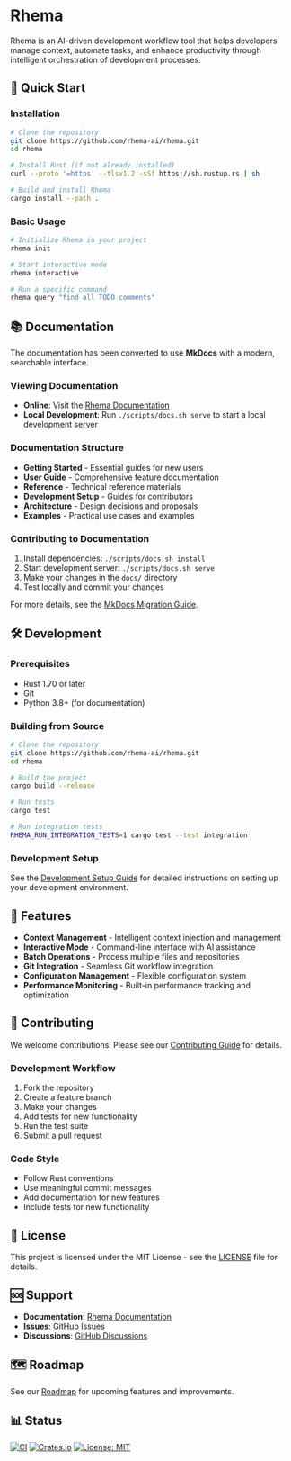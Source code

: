 # Rhema

Rhema is an AI-driven development workflow tool that helps developers manage context, automate tasks, and enhance productivity through intelligent orchestration of development processes.

## 🚀 Quick Start

### Installation

```bash
# Clone the repository
git clone https://github.com/rhema-ai/rhema.git
cd rhema

# Install Rust (if not already installed)
curl --proto '=https' --tlsv1.2 -sSf https://sh.rustup.rs | sh

# Build and install Rhema
cargo install --path .
```

### Basic Usage

```bash
# Initialize Rhema in your project
rhema init

# Start interactive mode
rhema interactive

# Run a specific command
rhema query "find all TODO comments"
```

## 📚 Documentation

The documentation has been converted to use **MkDocs** with a modern, searchable interface.

### Viewing Documentation

- **Online**: Visit the [Rhema Documentation](https://rhema-ai.github.io/rhema/)
- **Local Development**: Run `./scripts/docs.sh serve` to start a local development server

### Documentation Structure

- **Getting Started** - Essential guides for new users
- **User Guide** - Comprehensive feature documentation
- **Reference** - Technical reference materials
- **Development Setup** - Guides for contributors
- **Architecture** - Design decisions and proposals
- **Examples** - Practical use cases and examples

### Contributing to Documentation

1. Install dependencies: `./scripts/docs.sh install`
2. Start development server: `./scripts/docs.sh serve`
3. Make your changes in the `docs/` directory
4. Test locally and commit your changes

For more details, see the [MkDocs Migration Guide](MKDOCS_MIGRATION.md).

## 🛠️ Development

### Prerequisites

- Rust 1.70 or later
- Git
- Python 3.8+ (for documentation)

### Building from Source

```bash
# Clone the repository
git clone https://github.com/rhema-ai/rhema.git
cd rhema

# Build the project
cargo build --release

# Run tests
cargo test

# Run integration tests
RHEMA_RUN_INTEGRATION_TESTS=1 cargo test --test integration
```

### Development Setup

See the [Development Setup Guide](docs/development-setup/development.md) for detailed instructions on setting up your development environment.

## 📖 Features

- **Context Management** - Intelligent context injection and management
- **Interactive Mode** - Command-line interface with AI assistance
- **Batch Operations** - Process multiple files and repositories
- **Git Integration** - Seamless Git workflow integration
- **Configuration Management** - Flexible configuration system
- **Performance Monitoring** - Built-in performance tracking and optimization

## 🤝 Contributing

We welcome contributions! Please see our [Contributing Guide](CONTRIBUTING.md) for details.

### Development Workflow

1. Fork the repository
2. Create a feature branch
3. Make your changes
4. Add tests for new functionality
5. Run the test suite
6. Submit a pull request

### Code Style

- Follow Rust conventions
- Use meaningful commit messages
- Add documentation for new features
- Include tests for new functionality

## 📄 License

This project is licensed under the MIT License - see the [LICENSE](LICENSE) file for details.

## 🆘 Support

- **Documentation**: [Rhema Documentation](https://rhema-ai.github.io/rhema/)
- **Issues**: [GitHub Issues](https://github.com/rhema-ai/rhema/issues)
- **Discussions**: [GitHub Discussions](https://github.com/rhema-ai/rhema/discussions)

## 🗺️ Roadmap

See our [Roadmap](ROADMAP.md) for upcoming features and improvements.

## 📊 Status

[![CI](https://github.com/rhema-ai/rhema/workflows/CI/badge.svg)](https://github.com/rhema-ai/rhema/actions)
[![Crates.io](https://img.shields.io/crates/v/rhema)](https://crates.io/crates/rhema)
[![License: MIT](https://img.shields.io/badge/License-MIT-yellow.svg)](https://opensource.org/licenses/MIT) 